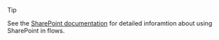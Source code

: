 >[!TIP]
>See the [SharePoint documentation](https://docs.microsoft.com/sharepoint/dev/business-apps/power-automate/sharepoint-connector-actions-triggers) for detailed inforamtion about using SharePoint in flows.